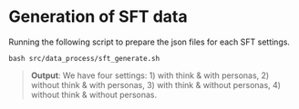 # Generation of SFT data
Running the following script to prepare the json files for each SFT settings.
```shell
bash src/data_process/sft_generate.sh
```
> **Output**: We have four settings: 1) with think & with personas, 2) without think & with personas, 3) with think & without personas, 4) without think & without personas. 